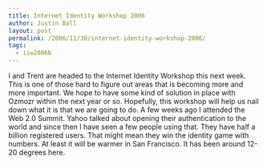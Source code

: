 ```yaml
---
title: Internet Identity Workshop 2006
author: Justin Ball
layout: post
permalink: /2006/11/30/internet-identity-workshop-2006/
tags:
  - iiw2006b
---
```


I and Trent are headed to the Internet Identity Workshop this next week. This is one of those hard to figure out areas that is becoming more and more important. We hope to have some kind of solution in place with Ozmozr within the next year or so. Hopefully, this workshop will help us nail down what it is that we are going to do.
A few weeks ago I attended the Web 2.0 Summit. Yahoo talked about opening their authentication to the world and since then I have seen a few people using that. They have half a billion registered users. That might mean they win the identity game with numbers.
At least it will be warmer in San Francisco. It has been around 12-20 degrees here.